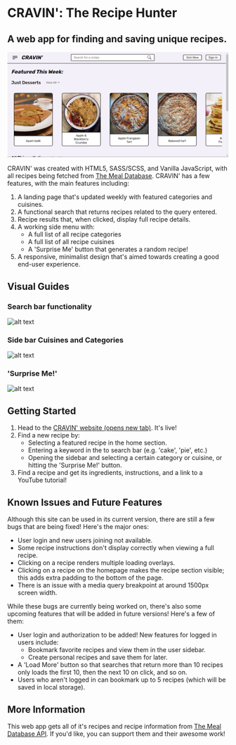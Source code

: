 # CRAVIN': The Recipe Hunter

## A web app for finding and saving unique recipes.

![alt text][img]

[img]: https://github.com/SashaG-dev/recipes-web-app/blob/main/assets/img/website-preview.png "Image of CRAVIN' web app homepage"

CRAVIN' was created with HTML5, SASS/SCSS, and Vanilla JavaScript, with all recipes being fetched from [The Meal Database](https://www.themealdb.com/api.php). CRAVIN' has a few features, with the main features including:

1. A landing page that's updated weekly with featured categories and cuisines.
2. A functional search that returns recipes related to the query entered.
3. Recipe results that, when clicked, display full recipe details.
4. A working side menu with:
   - A full list of all recipe categories
   - A full list of all recipe cuisines
   - A 'Surprise Me' button that generates a random recipe!
5. A responsive, minimalist design that's aimed towards creating a good end-user experience.

## Visual Guides

### Search bar functionality

![alt text][gif-1]

[gif-1]: https://github.com/SashaG-dev/recipes-web-app/blob/main/assets/img/search-tutorial.gif 'Search bar functionality tutorial'

### Side bar Cuisines and Categories

![alt text][gif-2]

[gif-2]: https://github.com/SashaG-dev/recipes-web-app/blob/main/assets/img/cuisines-and-categories-tutorial.gif 'Side bar menus tutorial'

### 'Surprise Me!'

![alt text][gif-3]

[gif-3]: https://github.com/SashaG-dev/recipes-web-app/blob/main/assets/img/random-recipe.gif 'Random recipe button functionality tutorial'

## Getting Started

1. Head to the [CRAVIN' website (opens new tab)](https://cravin-web-app.netlify.app/). It's live!
2. Find a new recipe by:
   - Selecting a featured recipe in the home section.
   - Entering a keyword in the to search bar (e.g. 'cake', 'pie', etc.)
   - Opening the sidebar and selecting a certain category or cuisine, or hitting the 'Surprise Me!' button.
3. Find a recipe and get its ingredients, instructions, and a link to a YouTube tutorial!

## Known Issues and Future Features

Although this site can be used in its current version, there are still a few bugs that are being fixed! Here's the major ones:

- User login and new users joining not available.
- Some recipe instructions don't display correctly when viewing a full recipe.
- Clicking on a recipe renders multiple loading overlays.
- Clicking on a recipe on the homepage makes the recipe section visible; this adds extra padding to the bottom of the page.
- There is an issue with a media query breakpoint at around 1500px screen width.

While these bugs are currently being worked on, there's also some upcoming features that will be added in future versions! Here's a few of them:

- User login and authorization to be added! New features for logged in users include:
  - Bookmark favorite recipes and view them in the user sidebar.
  - Create personal recipes and save them for later.
- A 'Load More' button so that searches that return more than 10 recipes only loads the first 10, then the next 10 on click, and so on.
- Users who aren't logged in can bookmark up to 5 recipes (which will be saved in local storage).

## More Information

This web app gets all of it's recipes and recipe information from [The Meal Database API](https://www.themealdb.com/api.php). If you'd like, you can support them and their awesome work!
